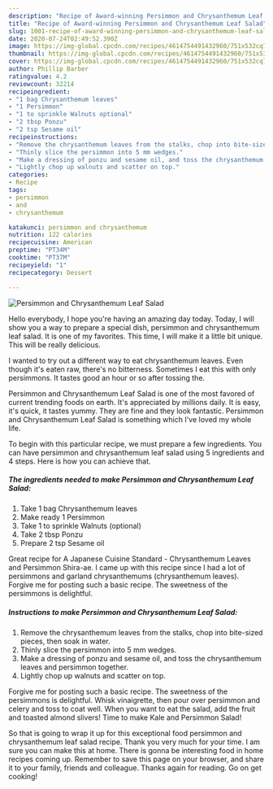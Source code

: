 ```yaml
---
description: "Recipe of Award-winning Persimmon and Chrysanthemum Leaf Salad"
title: "Recipe of Award-winning Persimmon and Chrysanthemum Leaf Salad"
slug: 1001-recipe-of-award-winning-persimmon-and-chrysanthemum-leaf-salad
date: 2020-07-24T02:49:52.390Z
image: https://img-global.cpcdn.com/recipes/4614754491432960/751x532cq70/persimmon-and-chrysanthemum-leaf-salad-recipe-main-photo.jpg
thumbnail: https://img-global.cpcdn.com/recipes/4614754491432960/751x532cq70/persimmon-and-chrysanthemum-leaf-salad-recipe-main-photo.jpg
cover: https://img-global.cpcdn.com/recipes/4614754491432960/751x532cq70/persimmon-and-chrysanthemum-leaf-salad-recipe-main-photo.jpg
author: Phillip Barber
ratingvalue: 4.2
reviewcount: 32214
recipeingredient:
- "1 bag Chrysanthemum leaves"
- "1 Persimmon"
- "1 to sprinkle Walnuts optional"
- "2 tbsp Ponzu"
- "2 tsp Sesame oil"
recipeinstructions:
- "Remove the chrysanthemum leaves from the stalks, chop into bite-sized pieces, then soak in water."
- "Thinly slice the persimmon into 5 mm wedges."
- "Make a dressing of ponzu and sesame oil, and toss the chrysanthemum leaves and persimmon together."
- "Lightly chop up walnuts and scatter on top."
categories:
- Recipe
tags:
- persimmon
- and
- chrysanthemum

katakunci: persimmon and chrysanthemum 
nutrition: 122 calories
recipecuisine: American
preptime: "PT34M"
cooktime: "PT37M"
recipeyield: "1"
recipecategory: Dessert

---
```



![Persimmon and Chrysanthemum Leaf Salad](https://img-global.cpcdn.com/recipes/4614754491432960/751x532cq70/persimmon-and-chrysanthemum-leaf-salad-recipe-main-photo.jpg)

Hello everybody, I hope you're having an amazing day today. Today, I will show you a way to prepare a special dish, persimmon and chrysanthemum leaf salad. It is one of my favorites. This time, I will make it a little bit unique. This will be really delicious.

I wanted to try out a different way to eat chrysanthemum leaves. Even though it&#39;s eaten raw, there&#39;s no bitterness. Sometimes I eat this with only persimmons. It tastes good an hour or so after tossing the.

Persimmon and Chrysanthemum Leaf Salad is one of the most favored of current trending foods on earth. It's appreciated by millions daily. It is easy, it's quick, it tastes yummy. They are fine and they look fantastic. Persimmon and Chrysanthemum Leaf Salad is something which I've loved my whole life.


To begin with this particular recipe, we must prepare a few ingredients. You can have persimmon and chrysanthemum leaf salad using 5 ingredients and 4 steps. Here is how you can achieve that.

<!--inarticleads1-->

##### The ingredients needed to make Persimmon and Chrysanthemum Leaf Salad:

1. Take 1 bag Chrysanthemum leaves
1. Make ready 1 Persimmon
1. Take 1 to sprinkle Walnuts (optional)
1. Take 2 tbsp Ponzu
1. Prepare 2 tsp Sesame oil


Great recipe for A Japanese Cuisine Standard - Chrysanthemum Leaves and Persimmon Shira-ae. I came up with this recipe since I had a lot of persimmons and garland chrysanthemums (chrysanthemum leaves). Forgive me for posting such a basic recipe. The sweetness of the persimmons is delightful. 

<!--inarticleads2-->

##### Instructions to make Persimmon and Chrysanthemum Leaf Salad:

1. Remove the chrysanthemum leaves from the stalks, chop into bite-sized pieces, then soak in water.
1. Thinly slice the persimmon into 5 mm wedges.
1. Make a dressing of ponzu and sesame oil, and toss the chrysanthemum leaves and persimmon together.
1. Lightly chop up walnuts and scatter on top.


Forgive me for posting such a basic recipe. The sweetness of the persimmons is delightful. Whisk vinaigrette, then pour over persimmon and celery and toss to coat well. When you want to eat the salad, add the fruit and toasted almond slivers! Time to make Kale and Persimmon Salad! 

So that is going to wrap it up for this exceptional food persimmon and chrysanthemum leaf salad recipe. Thank you very much for your time. I am sure you can make this at home. There is gonna be interesting food in home recipes coming up. Remember to save this page on your browser, and share it to your family, friends and colleague. Thanks again for reading. Go on get cooking!
